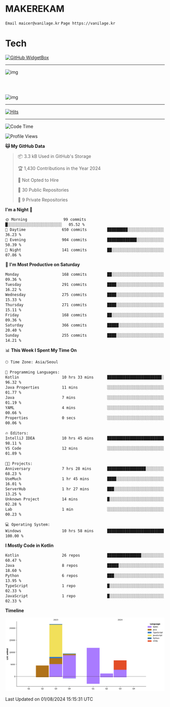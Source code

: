 # MAKEREKAM

`Email maicer@vanilage.kr`
`Page https://vanilage.kr`

# Tech

[![GitHub WidgetBox](https://github-widgetbox.vercel.app/api/skills?languages=python,js,ts,c,cpp,cs,java,kotlin,bash,md,html,css,xml,yaml,swift,powershell,json,R,SQL,php&tools=git,npm,gradle,nodejs,vercel,nginx&includeNames=true&theme=darkmode)](https://github.com/Jurredr/github-widgetbox)

---

![img](https://github-readme-stats.vercel.app/api/top-langs/?username=MAKEREKAM&layout=compact&theme=gruvbox)

<br>
<br>

![img](https://github-readme-stats.vercel.app/api/?username=MAKEREKAM&layout=compact&theme=gruvbox)

---

[![Hits](https://hits.seeyoufarm.com/api/count/incr/badge.svg?url=https%3A%2F%2Fgithub.com%2FMAKEREKAM&count_bg=%234A49D1&title_bg=%23555555&icon=&icon_color=%23E7E7E7&title=방문&edge_flat=false)](https://hits.seeyoufarm.com)

---

<!--START_SECTION:waka-->
![Code Time](http://img.shields.io/badge/Code%20Time-261%20hrs%2042%20mins-blue)

![Profile Views](http://img.shields.io/badge/Profile%20Views-0-blue)

**🐱 My GitHub Data** 

> 📦 3.3 kB Used in GitHub's Storage 
 > 
> 🏆 1,430 Contributions in the Year 2024
 > 
> 🚫 Not Opted to Hire
 > 
> 📜 30 Public Repositories 
 > 
> 🔑 9 Private Repositories 
 > 
**I'm a Night 🦉** 

```text
🌞 Morning                99 commits          █░░░░░░░░░░░░░░░░░░░░░░░░   05.52 % 
🌆 Daytime                650 commits         █████████░░░░░░░░░░░░░░░░   36.23 % 
🌃 Evening                904 commits         █████████████░░░░░░░░░░░░   50.39 % 
🌙 Night                  141 commits         ██░░░░░░░░░░░░░░░░░░░░░░░   07.86 % 
```
📅 **I'm Most Productive on Saturday** 

```text
Monday                   168 commits         ██░░░░░░░░░░░░░░░░░░░░░░░   09.36 % 
Tuesday                  291 commits         ████░░░░░░░░░░░░░░░░░░░░░   16.22 % 
Wednesday                275 commits         ████░░░░░░░░░░░░░░░░░░░░░   15.33 % 
Thursday                 271 commits         ████░░░░░░░░░░░░░░░░░░░░░   15.11 % 
Friday                   168 commits         ██░░░░░░░░░░░░░░░░░░░░░░░   09.36 % 
Saturday                 366 commits         █████░░░░░░░░░░░░░░░░░░░░   20.40 % 
Sunday                   255 commits         ████░░░░░░░░░░░░░░░░░░░░░   14.21 % 
```


📊 **This Week I Spent My Time On** 

```text
🕑︎ Time Zone: Asia/Seoul

💬 Programming Languages: 
Kotlin                   10 hrs 33 mins      ████████████████████████░   96.32 % 
Java Properties          11 mins             ░░░░░░░░░░░░░░░░░░░░░░░░░   01.77 % 
Java                     7 mins              ░░░░░░░░░░░░░░░░░░░░░░░░░   01.19 % 
YAML                     4 mins              ░░░░░░░░░░░░░░░░░░░░░░░░░   00.66 % 
Properties               0 secs              ░░░░░░░░░░░░░░░░░░░░░░░░░   00.06 % 

🔥 Editors: 
IntelliJ IDEA            10 hrs 45 mins      █████████████████████████   98.11 % 
VS Code                  12 mins             ░░░░░░░░░░░░░░░░░░░░░░░░░   01.89 % 

🐱‍💻 Projects: 
Anniversary              7 hrs 28 mins       █████████████████░░░░░░░░   68.23 % 
UseMuch                  1 hr 45 mins        ████░░░░░░░░░░░░░░░░░░░░░   16.01 % 
ServerHub                1 hr 27 mins        ███░░░░░░░░░░░░░░░░░░░░░░   13.25 % 
Unknown Project          14 mins             █░░░░░░░░░░░░░░░░░░░░░░░░   02.28 % 
Lab                      1 min               ░░░░░░░░░░░░░░░░░░░░░░░░░   00.23 % 

💻 Operating System: 
Windows                  10 hrs 58 mins      █████████████████████████   100.00 % 
```

**I Mostly Code in Kotlin** 

```text
Kotlin                   26 repos            ███████████████░░░░░░░░░░   60.47 % 
Java                     8 repos             █████░░░░░░░░░░░░░░░░░░░░   18.60 % 
Python                   6 repos             ███░░░░░░░░░░░░░░░░░░░░░░   13.95 % 
TypeScript               1 repo              █░░░░░░░░░░░░░░░░░░░░░░░░   02.33 % 
JavaScript               1 repo              █░░░░░░░░░░░░░░░░░░░░░░░░   02.33 % 
```



**Timeline**

![Lines of Code chart](https://raw.githubusercontent.com/MAKEREKAM/MAKEREKAM/main/assets/bar_graph.png)


 Last Updated on 01/08/2024 15:15:31 UTC
<!--END_SECTION:waka-->
